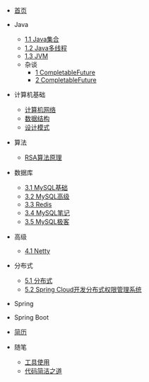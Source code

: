 * [首页](/)

* Java

  * [1.1 Java集合](sunsas/Java集合)
  * [1.2 Java多线程](sunsas/Java多线程)
  * [1.3 JVM](sunsas/JVM)
  * 杂谈
    * [1 CompletableFuture](sunsas/other/CompletableFuture.md)
    * [2 CompletableFuture](sunsas/other/CompletableFuture.md)

* 计算机基础

  * [计算机网络](sunsas/计算机网络)
  * [数据结构](sunsas/数据结构)
  * [设计模式](sunsas/设计模式)
  
* 算法
  * [RSA算法原理](sunsas/algorithm/RSA算法原理.md)

* 数据库

  * [3.1 MySQL基础](sunsas/MySQL)
  * [3.2 MySQL高级](sunsas/MySQL高级)
  * [3.3 Redis](sunsas/Redis)
  * [3.4 MySQL笔记](sunsas/MySQL笔记)
  * [3.5 MySQL极客](sunsas/MySQL极客)

* 高级
  * [4.1 Netty](sunsas/highLevel/Netty)


* 分布式
  * [5.1 分布式](sunsas/分布式)
  * [5.2 Spring Cloud开发分布式权限管理系统](sunsas/分布式权限管理系统)

* Spring


* Spring Boot

* [简历](sunsas/简历)


* 随笔
  * [工具使用](sunsas/notes/工具使用)
  * [代码简洁之道](sunsas/代码简洁之道)